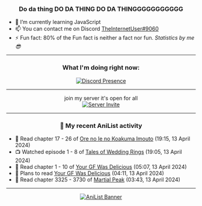 <div align="center">

### Do da thing DO DA THING DO DA THINGGGGGGGGGGG
</div>

- 🌱 I’m currently learning JavaScript
- 📫 You can contact me on Discord [TheInternetUser#9060](https://discord.com/users/534117072796385300)
- ⚡ Fun fact: 80% of the Fun fact is neither a fact nor fun. _Statistics by me 😎_
<hr>

<div align="center">

### What I'm doing right now:
[![Discord Presence](https://lanyard.cnrad.dev/api/534117072796385300)](https://discord.com/users/534117072796385300)
<hr>

join my server it's open for all <br>
[![Server Invite](https://invidget.switchblade.xyz/bfYgVHxrSs)](https://discord.gg/bfYgVHxrSs)

<hr>
  
### 🌸 My recent AniList activity

</div>

<!-- ANILIST_ACTIVITY:start -->

-   📖 Read chapter 17 - 26 of [Ore no Ie no Koakuma Imouto](https://anilist.co/manga/169152) (19:15, 13 April 2024)
-   📺 Watched episode 1 - 8 of [Tales of Wedding Rings](https://anilist.co/anime/160389) (19:05, 13 April 2024)
-   📖 Read chapter 1 - 10 of [Your GF Was Delicious](https://anilist.co/manga/169210) (05:07, 13 April 2024)
-   📖 Plans to read [Your GF Was Delicious](https://anilist.co/manga/169210) (04:11, 13 April 2024)
-   📖 Read chapter 3325 - 3730 of [Martial Peak](https://anilist.co/manga/104494) (03:43, 13 April 2024)

<!-- ANILIST_ACTIVITY:end -->
<hr>

<div align="center">

[![AniList Banner](https://img.anili.st/User/929966)](https://anilist.co/user/TheInternetUser)

<!-- ![Profile views](https://gpvc.arturio.dev/TheInternetUse7) Since 2023-01-09 -->
<br>


</div>
